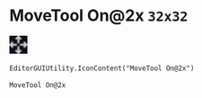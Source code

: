 # MoveTool On@2x `32x32`
<img src="/img/MoveTool%20On.png" width=32 height=32>

``` CSharp
EditorGUIUtility.IconContent("MoveTool On@2x")
```
```
MoveTool On@2x
```
